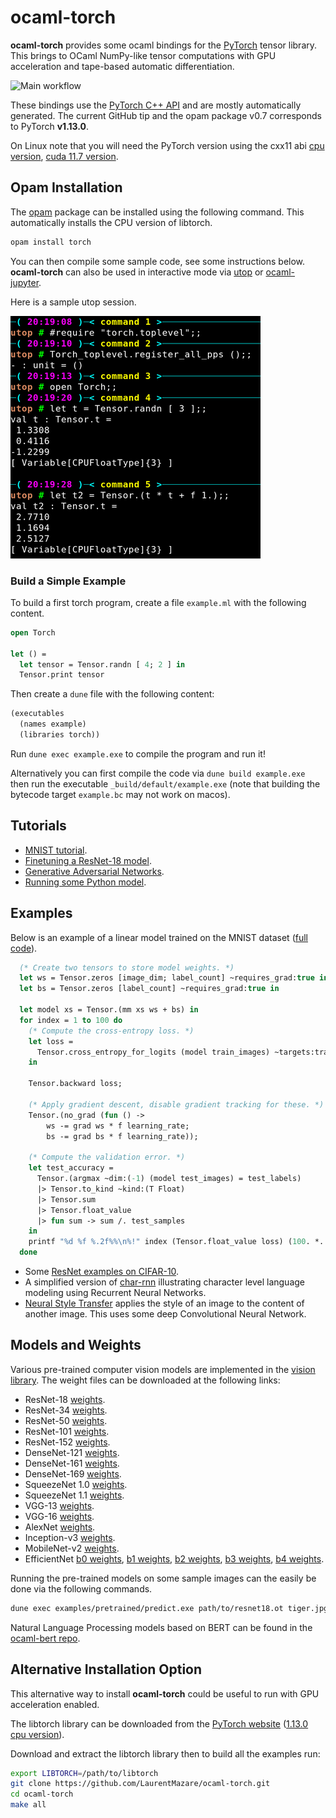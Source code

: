 # ocaml-torch
__ocaml-torch__ provides some ocaml bindings for the [PyTorch](https://pytorch.org) tensor library.
This brings to OCaml NumPy-like tensor computations with GPU acceleration and tape-based automatic
differentiation.

![Main workflow](https://github.com/LaurentMazare/ocaml-torch/workflows/Main%20workflow/badge.svg)

These bindings use the [PyTorch C++ API](https://pytorch.org/cppdocs/) and are
mostly automatically generated. The current GitHub tip and the opam package v0.7
corresponds to PyTorch **v1.13.0**.

On Linux note that you will need the PyTorch version using the cxx11 abi
[cpu version](https://download.pytorch.org/libtorch/cpu/libtorch-cxx11-abi-shared-with-deps-1.13.0%2Bcpu.zip),
[cuda 11.7 version](https://download.pytorch.org/libtorch/cu117/libtorch-cxx11-abi-shared-with-deps-1.13.0.zip).

## Opam Installation

The [opam](https://opam.ocaml.org/) package can be installed using the following command.
This automatically installs the CPU version of libtorch.

```bash
opam install torch
```

You can then compile some sample code, see some instructions below.
__ocaml-torch__ can also be used in interactive mode via
[utop](https://github.com/ocaml-community/utop) or
[ocaml-jupyter](https://github.com/akabe/ocaml-jupyter).

Here is a sample utop session.

![utop](./images/utop.png)


### Build a Simple Example

To build a first torch program, create a file `example.ml` with the
following content.

```ocaml
open Torch

let () =
  let tensor = Tensor.randn [ 4; 2 ] in
  Tensor.print tensor
```

Then create a `dune` file with the following content:

```ocaml
(executables
  (names example)
  (libraries torch))
```

Run `dune exec example.exe` to compile the program and run it!

Alternatively you can first compile the code via `dune build example.exe` then run the executable
`_build/default/example.exe` (note that building the bytecode target `example.bc` may
not work on macos).

## Tutorials

* [MNIST tutorial](https://github.com/LaurentMazare/ocaml-torch/tree/master/examples/mnist).
* [Finetuning a ResNet-18 model](https://github.com/LaurentMazare/ocaml-torch/blob/master/examples/pretrained/).
* [Generative Adversarial Networks](https://github.com/LaurentMazare/ocaml-torch/blob/master/examples/gan).
* [Running some Python model](https://github.com/LaurentMazare/ocaml-torch/tree/master/examples/jit).

## Examples

Below is an example of a linear model trained on the MNIST dataset ([full
code](https://github.com/LaurentMazare/ocaml-torch/blob/master/examples/mnist/linear.ml)).

```ocaml
  (* Create two tensors to store model weights. *)
  let ws = Tensor.zeros [image_dim; label_count] ~requires_grad:true in
  let bs = Tensor.zeros [label_count] ~requires_grad:true in

  let model xs = Tensor.(mm xs ws + bs) in
  for index = 1 to 100 do
    (* Compute the cross-entropy loss. *)
    let loss =
      Tensor.cross_entropy_for_logits (model train_images) ~targets:train_labels
    in

    Tensor.backward loss;

    (* Apply gradient descent, disable gradient tracking for these. *)
    Tensor.(no_grad (fun () ->
        ws -= grad ws * f learning_rate;
        bs -= grad bs * f learning_rate));

    (* Compute the validation error. *)
    let test_accuracy =
      Tensor.(argmax ~dim:(-1) (model test_images) = test_labels)
      |> Tensor.to_kind ~kind:(T Float)
      |> Tensor.sum
      |> Tensor.float_value
      |> fun sum -> sum /. test_samples
    in
    printf "%d %f %.2f%%\n%!" index (Tensor.float_value loss) (100. *. test_accuracy);
  done

```

* Some [ResNet examples on CIFAR-10](https://github.com/LaurentMazare/ocaml-torch/tree/master/examples/cifar).
* A simplified version of
  [char-rnn](https://github.com/LaurentMazare/ocaml-torch/blob/master/examples/char_rnn)
  illustrating character level language modeling using Recurrent Neural Networks.
* [Neural Style Transfer](https://github.com/LaurentMazare/ocaml-torch/blob/master/examples/neural_transfer)
  applies the style of an image to the content of another image. This uses some deep Convolutional Neural Network.

## Models and Weights

Various pre-trained computer vision models are implemented in the
[vision library](https://github.com/LaurentMazare/ocaml-torch/tree/master/src/vision).
The weight files can be downloaded at the following links:

* ResNet-18 [weights](https://github.com/LaurentMazare/ocaml-torch/releases/download/v0.1-unstable/resnet18.ot).
* ResNet-34 [weights](https://github.com/LaurentMazare/ocaml-torch/releases/download/v0.1-unstable/resnet34.ot).
* ResNet-50 [weights](https://github.com/LaurentMazare/ocaml-torch/releases/download/v0.1-unstable/resnet50.ot).
* ResNet-101 [weights](https://github.com/LaurentMazare/ocaml-torch/releases/download/v0.1-unstable/resnet101.ot).
* ResNet-152 [weights](https://github.com/LaurentMazare/ocaml-torch/releases/download/v0.1-unstable/resnet152.ot).
* DenseNet-121 [weights](https://github.com/LaurentMazare/ocaml-torch/releases/download/v0.1-unstable/densenet121.ot).
* DenseNet-161 [weights](https://github.com/LaurentMazare/ocaml-torch/releases/download/v0.1-unstable/densenet161.ot).
* DenseNet-169 [weights](https://github.com/LaurentMazare/ocaml-torch/releases/download/v0.1-unstable/densenet169.ot).
* SqueezeNet 1.0 [weights](https://github.com/LaurentMazare/ocaml-torch/releases/download/v0.1-unstable/squeezenet1_0.ot).
* SqueezeNet 1.1 [weights](https://github.com/LaurentMazare/ocaml-torch/releases/download/v0.1-unstable/squeezenet1_1.ot).
* VGG-13 [weights](https://github.com/LaurentMazare/ocaml-torch/releases/download/v0.1-unstable/vgg13.ot).
* VGG-16 [weights](https://github.com/LaurentMazare/ocaml-torch/releases/download/v0.1-unstable/vgg16.ot).
* AlexNet [weights](https://github.com/LaurentMazare/ocaml-torch/releases/download/v0.1-unstable/alexnet.ot).
* Inception-v3 [weights](https://github.com/LaurentMazare/ocaml-torch/releases/download/v0.1-unstable/inception-v3.ot).
* MobileNet-v2 [weights](https://github.com/LaurentMazare/ocaml-torch/releases/download/v0.1-unstable/mobilenet-v2.ot).
* EfficientNet
  [b0 weights](https://github.com/LaurentMazare/ocaml-torch/releases/download/v0.1-unstable/efficientnet-b0.ot),
  [b1 weights](https://github.com/LaurentMazare/ocaml-torch/releases/download/v0.1-unstable/efficientnet-b1.ot),
  [b2 weights](https://github.com/LaurentMazare/ocaml-torch/releases/download/v0.1-unstable/efficientnet-b2.ot),
  [b3 weights](https://github.com/LaurentMazare/ocaml-torch/releases/download/v0.1-unstable/efficientnet-b3.ot),
  [b4 weights](https://github.com/LaurentMazare/ocaml-torch/releases/download/v0.1-unstable/efficientnet-b4.ot).

Running the pre-trained models on some sample images can the easily be done via the following commands.
```bash
dune exec examples/pretrained/predict.exe path/to/resnet18.ot tiger.jpg
```

Natural Language Processing models based on BERT can be found in the
[ocaml-bert repo](https://github.com/LaurentMazare/ocaml-bert).

## Alternative Installation Option

This alternative way to install __ocaml-torch__ could be useful to run with GPU
acceleration enabled.

The libtorch library can be downloaded from the [PyTorch
website](https://pytorch.org/resources) ([1.13.0 cpu
version](https://download.pytorch.org/libtorch/cpu/libtorch-cxx11-abi-shared-with-deps-1.13.0+cpu.zip)).

Download and extract the libtorch library then to build all the examples run:

```bash
export LIBTORCH=/path/to/libtorch
git clone https://github.com/LaurentMazare/ocaml-torch.git
cd ocaml-torch
make all
```

